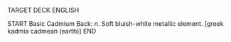 TARGET DECK
ENGLISH

START
Basic
Cadmium
Back: n. Soft bluish-white metallic element. [greek kadmia cadmean (earth)]
END
